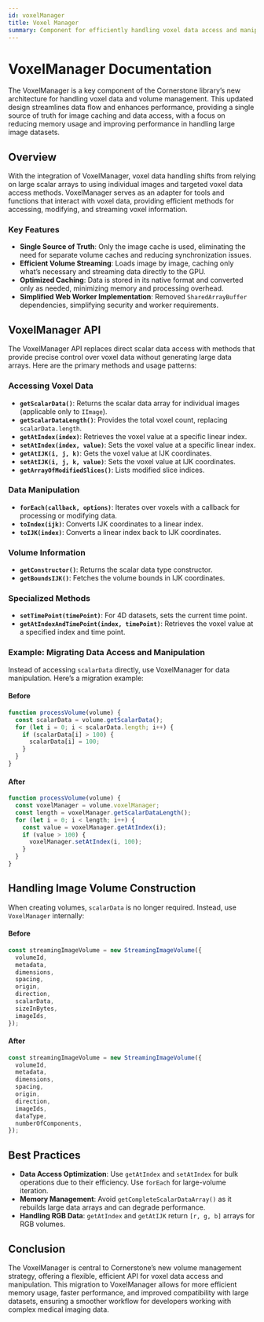 ```yaml
---
id: voxelManager
title: Voxel Manager
summary: Component for efficiently handling voxel data access and manipulation in volumes, optimizing memory usage and performance through targeted data access methods
---
```


# VoxelManager Documentation

The VoxelManager is a key component of the Cornerstone library’s new architecture for handling voxel data and volume management. This updated design streamlines data flow and enhances performance, providing a single source of truth for image caching and data access, with a focus on reducing memory usage and improving performance in handling large image datasets.

## Overview

With the integration of VoxelManager, voxel data handling shifts from relying on large scalar arrays to using individual images and targeted voxel data access methods. VoxelManager serves as an adapter for tools and functions that interact with voxel data, providing efficient methods for accessing, modifying, and streaming voxel information.

### Key Features

- **Single Source of Truth**: Only the image cache is used, eliminating the need for separate volume caches and reducing synchronization issues.
- **Efficient Volume Streaming**: Loads image by image, caching only what’s necessary and streaming data directly to the GPU.
- **Optimized Caching**: Data is stored in its native format and converted only as needed, minimizing memory and processing overhead.
- **Simplified Web Worker Implementation**: Removed `SharedArrayBuffer` dependencies, simplifying security and worker requirements.

## VoxelManager API

The VoxelManager API replaces direct scalar data access with methods that provide precise control over voxel data without generating large data arrays. Here are the primary methods and usage patterns:

### Accessing Voxel Data

- **`getScalarData()`**: Returns the scalar data array for individual images (applicable only to `IImage`).
- **`getScalarDataLength()`**: Provides the total voxel count, replacing `scalarData.length`.
- **`getAtIndex(index)`**: Retrieves the voxel value at a specific linear index.
- **`setAtIndex(index, value)`**: Sets the voxel value at a specific linear index.
- **`getAtIJK(i, j, k)`**: Gets the voxel value at IJK coordinates.
- **`setAtIJK(i, j, k, value)`**: Sets the voxel value at IJK coordinates.
- **`getArrayOfModifiedSlices()`**: Lists modified slice indices.

### Data Manipulation

- **`forEach(callback, options)`**: Iterates over voxels with a callback for processing or modifying data.
- **`toIndex(ijk)`**: Converts IJK coordinates to a linear index.
- **`toIJK(index)`**: Converts a linear index back to IJK coordinates.

### Volume Information

- **`getConstructor()`**: Returns the scalar data type constructor.
- **`getBoundsIJK()`**: Fetches the volume bounds in IJK coordinates.

### Specialized Methods

- **`setTimePoint(timePoint)`**: For 4D datasets, sets the current time point.
- **`getAtIndexAndTimePoint(index, timePoint)`**: Retrieves the voxel value at a specified index and time point.

### Example: Migrating Data Access and Manipulation

Instead of accessing `scalarData` directly, use VoxelManager for data manipulation. Here’s a migration example:

#### Before

```javascript
function processVolume(volume) {
  const scalarData = volume.getScalarData();
  for (let i = 0; i < scalarData.length; i++) {
    if (scalarData[i] > 100) {
      scalarData[i] = 100;
    }
  }
}
```

#### After

```javascript
function processVolume(volume) {
  const voxelManager = volume.voxelManager;
  const length = voxelManager.getScalarDataLength();
  for (let i = 0; i < length; i++) {
    const value = voxelManager.getAtIndex(i);
    if (value > 100) {
      voxelManager.setAtIndex(i, 100);
    }
  }
}
```

## Handling Image Volume Construction

When creating volumes, `scalarData` is no longer required. Instead, use `VoxelManager` internally:

#### Before

```typescript
const streamingImageVolume = new StreamingImageVolume({
  volumeId,
  metadata,
  dimensions,
  spacing,
  origin,
  direction,
  scalarData,
  sizeInBytes,
  imageIds,
});
```

#### After

```typescript
const streamingImageVolume = new StreamingImageVolume({
  volumeId,
  metadata,
  dimensions,
  spacing,
  origin,
  direction,
  imageIds,
  dataType,
  numberOfComponents,
});
```

## Best Practices

- **Data Access Optimization**: Use `getAtIndex` and `setAtIndex` for bulk operations due to their efficiency. Use `forEach` for large-volume iteration.
- **Memory Management**: Avoid `getCompleteScalarDataArray()` as it rebuilds large data arrays and can degrade performance.
- **Handling RGB Data**: `getAtIndex` and `getAtIJK` return `[r, g, b]` arrays for RGB volumes.

## Conclusion

The VoxelManager is central to Cornerstone’s new volume management strategy, offering a flexible, efficient API for voxel data access and manipulation. This migration to VoxelManager allows for more efficient memory usage, faster performance, and improved compatibility with large datasets, ensuring a smoother workflow for developers working with complex medical imaging data.
